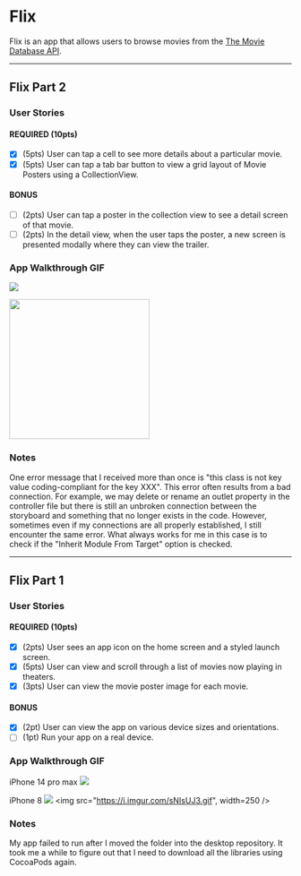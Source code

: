# Flix

Flix is an app that allows users to browse movies from the [The Movie Database API](http://docs.themoviedb.apiary.io/#).

---
## Flix Part 2

### User Stories

#### REQUIRED (10pts)
- [x] (5pts) User can tap a cell to see more details about a particular movie.
- [x] (5pts) User can tap a tab bar button to view a grid layout of Movie Posters using a CollectionView.

#### BONUS
- [ ] (2pts) User can tap a poster in the collection view to see a detail screen of that movie.
- [ ] (2pts) In the detail view, when the user taps the poster, a new screen is presented modally where they can view the trailer.

### App Walkthrough GIF

![](https://i.imgur.com/66M5GIb.gif)

<img src="https://i.imgur.com/66M5GIb.gif" width=250><br>

### Notes
One error message that I received more than once is "this class is not key value coding-compliant for the key XXX". This error often results from a bad connection. For example, we may delete or rename an outlet property in the controller file but there is still an unbroken connection between the storyboard and something that no longer exists in the code. However, sometimes even if my connections are all properly established, I still encounter the same error. What always works for me in this case is to check if the "Inherit Module From Target" option is checked. 

---

## Flix Part 1

### User Stories

#### REQUIRED (10pts)
- [x] (2pts) User sees an app icon on the home screen and a styled launch screen.
- [x] (5pts) User can view and scroll through a list of movies now playing in theaters.
- [x] (3pts) User can view the movie poster image for each movie.

#### BONUS
- [x] (2pt) User can view the app on various device sizes and orientations.
- [ ] (1pt) Run your app on a real device.

### App Walkthrough GIF

iPhone 14 pro max 
![](https://i.imgur.com/erO0bro.gif)

iPhone 8 
![](https://i.imgur.com/sNIsUJ3.gif)
<img src="https://i.imgur.com/sNIsUJ3.gif", width=250 />


### Notes
My app failed to run after I moved the folder into the desktop repository. It took me a while to figure out that I need to download all the libraries using CocoaPods again.
